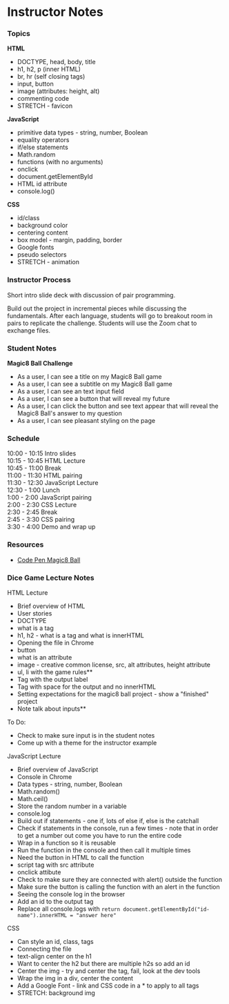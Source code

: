 # Instructor Notes

### Topics

**HTML**
- DOCTYPE, head, body, title
- h1, h2, p (inner HTML)
- br, hr (self closing tags)
- input, button
- image (attributes: height, alt)
- commenting code
- STRETCH - favicon

**JavaScript**
- primitive data types - string, number, Boolean
- equality operators
- if/else statements
- Math.random
- functions (with no arguments)
- onclick
- document.getElementById
- HTML id attribute
- console.log()

**CSS**
- id/class
- background color
- centering content
- box model - margin, padding, border
- Google fonts
- pseudo selectors
- STRETCH - animation

### Instructor Process
Short intro slide deck with discussion of pair programming.

Build out the project in incremental pieces while discussing the fundamentals. After each language, students will go to breakout room in pairs to replicate the challenge. Students will use the Zoom chat to exchange files.


### Student Notes

**Magic8 Ball Challenge**
- As a user, I can see a title on my Magic8 Ball game
- As a user, I can see a subtitle on my Magic8 Ball game
- As a user, I can see an text input field
- As a user, I can see a button that will reveal my future
- As a user, I can click the button and see text appear that will reveal the Magic8 Ball's answer to my question
- As a user, I can see pleasant styling on the page


### Schedule

10:00 - 10:15 Intro slides  
10:15 - 10:45 HTML Lecture  
10:45 - 11:00 Break  
11:00 - 11:30 HTML pairing  
11:30 - 12:30 JavaScript Lecture  
12:30 - 1:00 Lunch  
1:00 - 2:00 JavaScript pairing  
2:00 - 2:30 CSS Lecture  
2:30 - 2:45 Break  
2:45 - 3:30 CSS pairing  
3:30 - 4:00 Demo and wrap up  


### Resources
- [Code Pen Magic8 Ball](https://codepen.io/finnhvman/pen/wrLPJz)


### Dice Game Lecture Notes

HTML Lecture
- Brief overview of HTML
- User stories
- DOCTYPE
- what is a tag
- h1, h2 - what is a tag and what is innerHTML
- Opening the file in Chrome
- button
- what is an attribute
- image - creative common license, src, alt attributes, height attribute
- ul, li with the game rules**
- Tag with the output label
- Tag with space for the output and no innerHTML
- Setting expectations for the magic8 ball project - show a "finished" project
- Note talk about inputs**

To Do:
- Check to make sure input is in the student notes
- Come up with a theme for the instructor example

JavaScript Lecture
- Brief overview of JavaScript
- Console in Chrome
- Data types - string, number, Boolean
- Math.random()
- Math.ceil()
- Store the random number in a variable
- console.log
- Build out if statements - one if, lots of else if, else is the catchall
- Check if statements in the console, run a few times - note that in order to get a number out come you have to run the entire code
- Wrap in a function so it is reusable
- Run the function in the console and then call it multiple times
- Need the button in HTML to call the function
- script tag with src attribute
- onclick attibute
- Check to make sure they are connected with alert() outside the function
- Make sure the button is calling the function with an alert in the function
- Seeing the console log in the browser
- Add an id to the output tag
- Replace all console.logs with `return document.getElementById("id-name").innerHTML = "answer here"`


CSS
- Can style an id, class, tags
- Connecting the file
- text-align center on the h1
- Want to center the h2 but there are multiple h2s so add an id
- Center the img - try and center the tag, fail, look at the dev tools
- Wrap the img in a div, center the content
- Add a Google Font - link and CSS code in a * to apply to all tags
- STRETCH: background img
